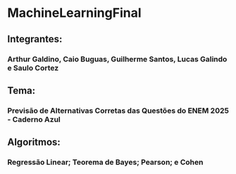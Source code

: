 # MachineLearningFinal

## Integrantes:
### Arthur Galdino, Caio Buguas, Guilherme Santos, Lucas Galindo e Saulo Cortez

## Tema:
### Previsão de Alternativas Corretas das Questões do ENEM 2025 - Caderno Azul

## Algoritmos:
### Regressão Linear; Teorema de Bayes; Pearson; e Cohen
